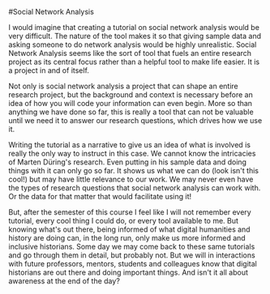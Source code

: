 #Social Network Analysis

I would imagine that creating a tutorial on social network analysis would be very difficult. The nature of the tool makes it so that giving sample data and asking someone to do network analysis would be highly unrealistic. Social Network Analysis seems like the sort of tool that fuels an entire research project as its central focus rather than a helpful tool to make life easier. It is a project in and of itself.

Not only is social network analysis a project that can shape an entire research project, but the background and context is necessary before an idea of how you will code your information can even begin. More so than anything we have done so far, this is really a tool that can not be valuable until we need it to answer our research questions, which drives how we use it. 

Writing the tutorial as a narrative to give us an idea of what is involved is really the only way to instruct in this case. We cannot know the intricacies of Marten Düring's research. Even putting in his sample data and doing things with it can only go so far. It shows us what we can do (look isn't this cool!) but may have little relevance to our work. We may never even have the types of research questions that social network analysis can work with. Or the data for that matter that would facilitate using it!

But, after the semester of this course I feel like I will not remember every tutorial, every cool thing I could do, or every tool available to me. But knowing what's out there, being informed of what digital humanities and history are doing can, in the long run, only make us more informed and inclusive historians. Some day we may come back to these same tutorials and go through them in detail, but probably not. But we will in interactions with future professors, mentors, students and colleagues know that digital historians are out there and doing important things. And isn't it all about awareness at the end of the day?
